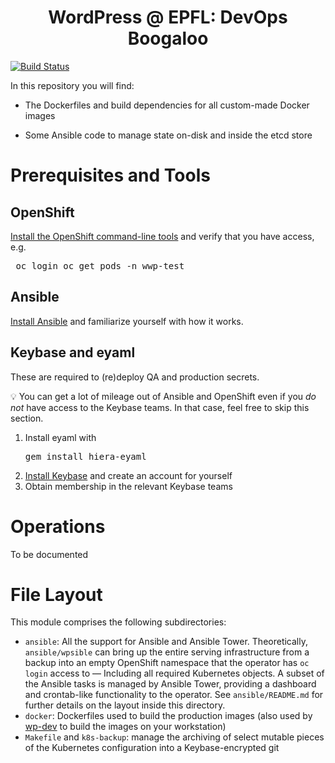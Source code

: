<h1 align="center">
  WordPress @ EPFL: DevOps Boogaloo
</h1>

[![Build Status](https://travis-ci.com/epfl-si/wp-ops.svg?branch=master)](https://app.travis-ci.com/github/epfl-si/wp-ops)

In this repository you will find:

- The Dockerfiles and build dependencies for all custom-made Docker images

- Some Ansible code to manage state on-disk and inside the etcd store

# Prerequisites and Tools

## OpenShift

[Install the OpenShift command-line tools] and verify that you have access, e.g. <pre>
oc login
oc get pods -n wwp-test
</pre>

## Ansible

[Install Ansible] and familiarize yourself with how it works.

## Keybase and eyaml

These are required to (re)deploy QA and production secrets.

💡 You can get a lot of mileage out of Ansible and OpenShift even if
you *do not* have access to the Keybase teams. In that case,
feel free to skip this section.

1. Install eyaml with<pre>gem install hiera-eyaml</pre>
1. [Install Keybase] and create an account for yourself
1. Obtain membership in the relevant Keybase teams

# Operations

To be documented

[access to the test and/or production infrastructure]: https://sico.epfl.ch:8443/
[Install Ansible]: https://docs.ansible.com/ansible/latest/installation_guide/intro_installation.html
[Install the OpenShift command-line tools]: https://docs.openshift.com/container-platform/3.11/cli_reference/get_started_cli.html#installing-the-cli
[Install Keybase]: https://keybase.io/download

# File Layout

This module comprises the following subdirectories:

- `ansible`: All the support for Ansible and Ansible Tower. Theoretically, `ansible/wpsible` can bring up the entire serving infrastructure from a backup into an empty OpenShift namespace that the operator has `oc login` access to — Including all required Kubernetes objects. A subset of the Ansible tasks is managed by Ansible Tower, providing a dashboard and crontab-like functionality to the operator. See `ansible/README.md` for further details on the layout inside this directory.
- `docker`: Dockerfiles used to build the production images (also used by [wp-dev](https://github.com/epfl-si/wp-dev) to build the images on your workstation)
- `Makefile` and `k8s-backup`: manage the archiving of select mutable pieces of the Kubernetes configuration into a Keybase-encrypted git
